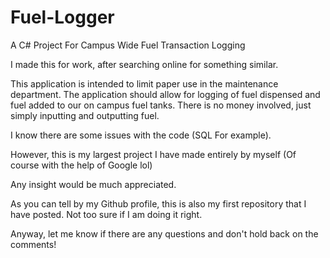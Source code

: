 # Fuel-Logger
A C# Project For Campus Wide Fuel Transaction Logging


I made this for work, after searching online for something similar. 

This application is intended to limit paper use in the maintenance department.
The application should allow for logging of fuel dispensed and fuel added to our on campus fuel tanks. 
There is no money involved, just simply inputting and outputting fuel. 

I know there are some issues with the code (SQL For example). 

However, this is my largest project I have made entirely by myself (Of course with the help of Google lol) 

Any insight would be much appreciated. 

As you can tell by my Github profile, this is also my first repository that I have posted. Not too sure if I am doing it right. 

Anyway, let me know if there are any questions and don't hold back on the comments!
